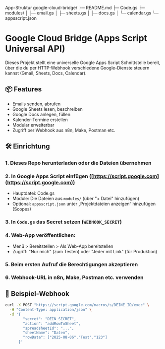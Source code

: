 App-Struktur
google-cloud-bridge/
├─ README.md
├─ Code.gs
├─ modules/
│   ├─ email.gs
│   ├─ sheets.gs
│   ├─ docs.gs
│   └─ calendar.gs
└─ appsscript.json


# Google Cloud Bridge (Apps Script Universal API)

Dieses Projekt stellt eine universelle Google Apps Script Schnittstelle bereit, über die du per HTTP-Webhook verschiedene Google-Dienste steuern kannst (Gmail, Sheets, Docs, Calendar).

## 📦 Features
- Emails senden, abrufen
- Google Sheets lesen, beschreiben
- Google Docs anlegen, füllen
- Kalender-Termine erstellen
- Modular erweiterbar
- Zugriff per Webhook aus n8n, Make, Postman etc.

## 🛠️ Einrichtung

### 1. Dieses Repo herunterladen oder die Dateien übernehmen
### 2. In Google Apps Script einfügen ([https://script.google.com](https://script.google.com))
   - Hauptdatei: Code.gs
   - Module: Die Dateien aus `modules/` (über "+ Datei" hinzufügen)
   - Optional: `appsscript.json` unter „Projektdateien anzeigen“ hinzufügen (Scopes)
### 3. In `Code.gs` das Secret setzen (`WEBHOOK_SECRET`)
### 4. Web-App veröffentlichen:
   - Menü > Bereitstellen > Als Web-App bereitstellen
   - Zugriff: "Nur mich" (zum Testen) oder "Jeder mit Link" (für Produktion)
### 5. Beim ersten Aufruf die Berechtigungen akzeptieren
### 6. Webhook-URL in n8n, Make, Postman etc. verwenden

## 🔑 Beispiel-Webhook

```bash
curl -X POST "https://script.google.com/macros/s/DEINE_ID/exec" \
  -H "Content-Type: application/json" \
  -d '{
        "secret": "DEIN_SECRET",
        "action": "addRowToSheet",
        "spreadsheetId": "...",
        "sheetName": "Daten",
        "rowData": ["2025-08-06","Test","123"]
      }'